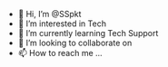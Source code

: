 - 👋 Hi, I’m @SSpkt
- 👀 I’m interested in Tech 
- 🌱 I’m currently learning Tech Support
- 💞️ I’m looking to collaborate on 
- 📫 How to reach me ...


<!---
SSpkt/SSpkt is a ✨ special ✨ repository because its `README.md` (this file) appears on your GitHub profile.
You can click the Preview link to take a look at your changes.
--->
